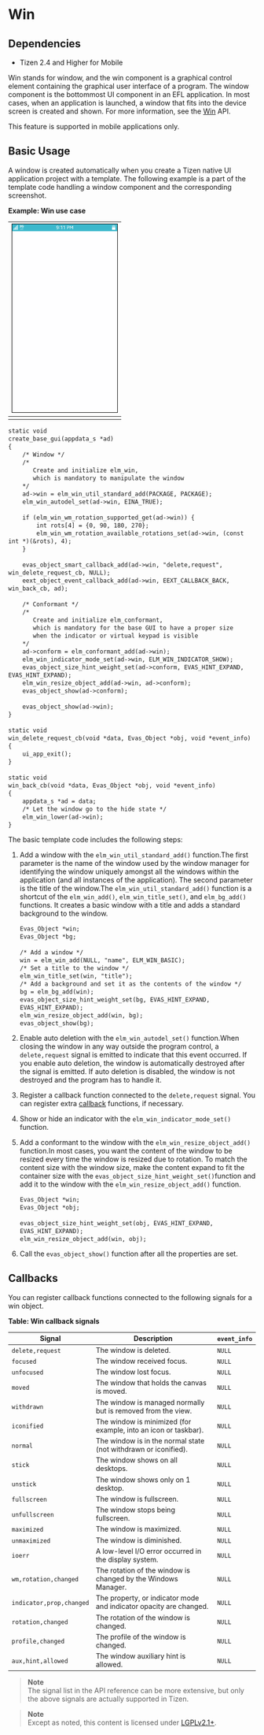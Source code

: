 # Win

## Dependencies

- Tizen 2.4 and Higher for Mobile

Win stands for window, and the win component is a graphical control element containing the graphical user interface of a program. The window component is the bottommost UI component in an EFL application. In most cases, when an application is launched, a window that fits into the device screen is created and shown. For more information, see the [Win](../../../../../org.tizen.native.mobile.apireference/group__Elm__Win.html) API.

This feature is supported in mobile applications only.

## Basic Usage

A window is created automatically when you create a Tizen native UI application project with a template. The following example is a part of the template code handling a window component and the corresponding screenshot.

**Example: Win use case**

| ![Window](./media/window_mn.png) |
| ---------------------------------------- |
|                                          |

```
static void
create_base_gui(appdata_s *ad)
{
    /* Window */
    /*
       Create and initialize elm_win,
       which is mandatory to manipulate the window
    */
    ad->win = elm_win_util_standard_add(PACKAGE, PACKAGE);
    elm_win_autodel_set(ad->win, EINA_TRUE);

    if (elm_win_wm_rotation_supported_get(ad->win)) {
        int rots[4] = {0, 90, 180, 270};
        elm_win_wm_rotation_available_rotations_set(ad->win, (const int *)(&rots), 4);
    }

    evas_object_smart_callback_add(ad->win, "delete,request", win_delete_request_cb, NULL);
    eext_object_event_callback_add(ad->win, EEXT_CALLBACK_BACK, win_back_cb, ad);

    /* Conformant */
    /*
       Create and initialize elm_conformant,
       which is mandatory for the base GUI to have a proper size
       when the indicator or virtual keypad is visible
    */
    ad->conform = elm_conformant_add(ad->win);
    elm_win_indicator_mode_set(ad->win, ELM_WIN_INDICATOR_SHOW);
    evas_object_size_hint_weight_set(ad->conform, EVAS_HINT_EXPAND, EVAS_HINT_EXPAND);
    elm_win_resize_object_add(ad->win, ad->conform);
    evas_object_show(ad->conform);

    evas_object_show(ad->win);
}

static void
win_delete_request_cb(void *data, Evas_Object *obj, void *event_info)
{
    ui_app_exit();
}

static void
win_back_cb(void *data, Evas_Object *obj, void *event_info)
{
    appdata_s *ad = data;
    /* Let the window go to the hide state */
    elm_win_lower(ad->win);
}
```

The basic template code includes the following steps:

1. Add a window with the `elm_win_util_standard_add()` function.The first parameter is the name of the window used by the window manager for identifying the window uniquely amongst all the windows within the application (and all instances of the application). The second parameter is the title of the window.The `elm_win_util_standard_add()` function is a shortcut of the `elm_win_add()`, `elm_win_title_set()`, and `elm_bg_add()` functions. It creates a basic window with a title and adds a standard background to the window.

   ```
   Evas_Object *win;
   Evas_Object *bg;

   /* Add a window */
   win = elm_win_add(NULL, "name", ELM_WIN_BASIC);
   /* Set a title to the window */
   elm_win_title_set(win, "title");
   /* Add a background and set it as the contents of the window */
   bg = elm_bg_add(win);
   evas_object_size_hint_weight_set(bg, EVAS_HINT_EXPAND, EVAS_HINT_EXPAND);
   elm_win_resize_object_add(win, bg);
   evas_object_show(bg);
   ```

2. Enable auto deletion with the `elm_win_autodel_set()` function.When closing the window in any way outside the program control, a `delete,request` signal is emitted to indicate that this event occurred. If you enable auto deletion, the window is automatically destroyed after the signal is emitted. If auto deletion is disabled, the window is not destroyed and the program has to handle it.

3. Register a callback function connected to the `delete,request` signal. You can register extra [callback](#callback) functions, if necessary.

4. Show or hide an indicator with the `elm_win_indicator_mode_set()` function.

5. Add a conformant to the window with the `elm_win_resize_object_add()` function.In most cases, you want the content of the window to be resized every time the window is resized due to rotation. To match the content size with the window size, make the content expand to fit the container size with the `evas_object_size_hint_weight_set()`function and add it to the window with the `elm_win_resize_object_add()` function.

   ```
   Evas_Object *win;
   Evas_Object *obj;

   evas_object_size_hint_weight_set(obj, EVAS_HINT_EXPAND, EVAS_HINT_EXPAND);
   elm_win_resize_object_add(win, obj);
   ```

6. Call the `evas_object_show()` function after all the properties are set.

## Callbacks

You can register callback functions connected to the following signals for a win object.

**Table: Win callback signals**

| Signal                   | Description                              | `event_info` |
| ------------------------ | ---------------------------------------- | ------------ |
| `delete,request`         | The window is deleted.                   | `NULL`       |
| `focused`                | The window received focus.               | `NULL`       |
| `unfocused`              | The window lost focus.                   | `NULL`       |
| `moved`                  | The window that holds the canvas is moved. | `NULL`       |
| `withdrawn`              | The window is managed normally but is removed from the view. | `NULL`       |
| `iconified`              | The window is minimized (for example, into an icon or taskbar). | `NULL`       |
| `normal`                 | The window is in the normal state (not withdrawn or iconified). | `NULL`       |
| `stick`                  | The window shows on all desktops.        | `NULL`       |
| `unstick`                | The window shows only on 1 desktop.      | `NULL`       |
| `fullscreen`             | The window is fullscreen.                | `NULL`       |
| `unfullscreen`           | The window stops being fullscreen.       | `NULL`       |
| `maximized`              | The window is maximized.                 | `NULL`       |
| `unmaximized`            | The window is diminished.                | `NULL`       |
| `ioerr`                  | A low-level I/O error occurred in the display system. | `NULL`       |
| `wm,rotation,changed`    | The rotation of the window is changed by the Windows Manager. | `NULL`       |
| `indicator,prop,changed` | The property, or indicator mode and indicator opacity are changed. | `NULL`       |
| `rotation,changed`       | The rotation of the window is changed.   | `NULL`       |
| `profile,changed`        | The profile of the window is changed.    | `NULL`       |
| `aux,hint,allowed`       | The window auxiliary hint is allowed.    | `NULL`       |

> **Note**  
> The signal list in the API reference can be more extensive, but only the above signals are actually supported in Tizen.

> **Note**  
> Except as noted, this content is licensed under [LGPLv2.1+](http://opensource.org/licenses/LGPL-2.1).